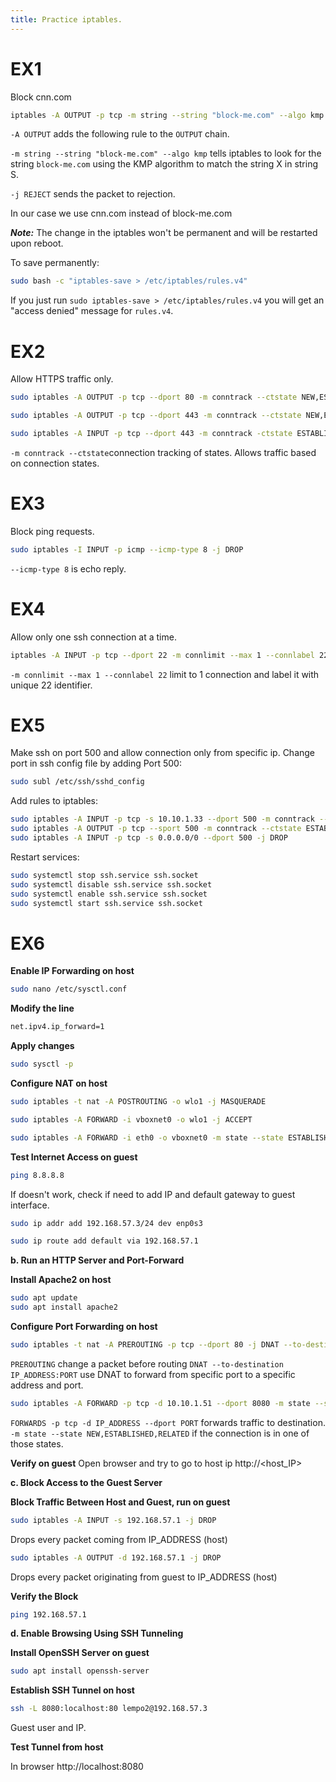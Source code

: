 ```yaml
---
title: Practice iptables.
---
```

# EX1
Block cnn.com

```bash
iptables -A OUTPUT -p tcp -m string --string "block-me.com" --algo kmp -j REJECT
```

`-A OUTPUT` adds the following rule to the `OUTPUT` chain.

`-m string --string "block-me.com" --algo kmp` tells iptables to look for the string `block-me.com` using the KMP algorithm to match the string X in string S.

`-j REJECT` sends the packet to rejection.

In our case we use cnn.com instead of block-me.com

***Note:***
The change in the iptables won't be permanent and will be restarted upon reboot.

To save permanently: 

```bash
sudo bash -c "iptables-save > /etc/iptables/rules.v4"
```
If you just run `sudo iptables-save > /etc/iptables/rules.v4` you will get an "access denied" message for `rules.v4`.

# EX2
Allow HTTPS traffic only.

```bash
sudo iptables -A OUTPUT -p tcp --dport 80 -m conntrack --ctstate NEW,ESTABLISHED -j DROP
```

```bash
sudo iptables -A OUTPUT -p tcp --dport 443 -m conntrack --ctstate NEW,ESTABLISHED -j ACCEPT
```

```bash
sudo iptables -A INPUT -p tcp --dport 443 -m conntrack -ctstate ESTABLISHED -j ACCEPT
```
`-m conntrack --ctstate`connection tracking of states. Allows traffic based on connection states.

# EX3
Block ping requests.

```bash
sudo iptables -I INPUT -p icmp --icmp-type 8 -j DROP
```
`--icmp-type 8` is echo reply.

# EX4
Allow only one ssh connection at a time.

```bash
iptables -A INPUT -p tcp --dport 22 -m connlimit --max 1 --connlabel 22 -j ACCEPT
```
`-m connlimit --max 1 --connlabel 22` limit to 1 connection and label it with unique 22 identifier.

# EX5
Make ssh on port 500 and allow connection only from specific ip.
Change port in ssh config file by adding Port 500:

```bash
sudo subl /etc/ssh/sshd_config
```

Add rules to iptables:

```bash
sudo iptables -A INPUT -p tcp -s 10.10.1.33 --dport 500 -m conntrack --ctstate NEW,ESTABLISHED -j ACCEPT
sudo iptables -A OUTPUT -p tcp --sport 500 -m conntrack --ctstate ESTABLISHED -j ACCEPT
sudo iptables -A INPUT -p tcp -s 0.0.0.0/0 --dport 500 -j DROP
```

Restart services:
```bash
sudo systemctl stop ssh.service ssh.socket 
sudo systemctl disable ssh.service ssh.socket 
sudo systemctl enable ssh.service ssh.socket 
sudo systemctl start ssh.service ssh.socket

```


# EX6

**Enable IP Forwarding on host**

```bash
sudo nano /etc/sysctl.conf
```

**Modify the line**

```bash
net.ipv4.ip_forward=1
```

**Apply changes**
```bash
sudo sysctl -p
```


**Configure NAT on host**

```bash
sudo iptables -t nat -A POSTROUTING -o wlo1 -j MASQUERADE
```

```bash
sudo iptables -A FORWARD -i vboxnet0 -o wlo1 -j ACCEPT
```

```bash
sudo iptables -A FORWARD -i eth0 -o vboxnet0 -m state --state ESTABLISHED,RELATED -j ACCEPT
```

**Test Internet Access on guest**

```bash
ping 8.8.8.8
```

If doesn't work, check if need to add IP and default gateway to guest interface.
```bash
sudo ip addr add 192.168.57.3/24 dev enp0s3
```

```bash
sudo ip route add default via 192.168.57.1
```

 **b. Run an HTTP Server and Port-Forward**

**Install Apache2 on host**

```bash
sudo apt update
sudo apt install apache2
```


 **Configure Port Forwarding on host**

```bash
sudo iptables -t nat -A PREROUTING -p tcp --dport 80 -j DNAT --to-destination 10.10.1.51:8080
```
`PREROUTING` change a packet before routing
`DNAT --to-destination IP_ADDRESS:PORT` use DNAT to forward from specific port to a specific address and port.


```bash
sudo iptables -A FORWARD -p tcp -d 10.10.1.51 --dport 8080 -m state --state NEW,ESTABLISHED,RELATED -j ACCEPT
```
`FORWARDS -p tcp -d IP_ADDRESS --dport PORT` forwards traffic to destination.
`-m state --state NEW,ESTABLISHED,RELATED` if the connection is in one of those states.


**Verify on guest**
Open browser and try to go to host ip
http://<host_IP>


**c. Block Access to the Guest Server**

**Block Traffic Between Host and Guest, run on guest**


```bash
sudo iptables -A INPUT -s 192.168.57.1 -j DROP
```
Drops every packet coming from IP_ADDRESS (host)


```bash
sudo iptables -A OUTPUT -d 192.168.57.1 -j DROP
```
Drops every packet originating from guest to IP_ADDRESS (host)

**Verify the Block**

```bash
ping 192.168.57.1
```

**d. Enable Browsing Using SSH Tunneling**

**Install OpenSSH Server on guest**

```bash
sudo apt install openssh-server
```

**Establish SSH Tunnel on host**

```bash
ssh -L 8080:localhost:80 lempo2@192.168.57.3
```
Guest user and IP.

**Test Tunnel from host**

In browser http://localhost:8080
